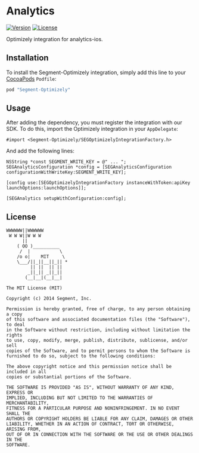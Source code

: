 # Analytics

[![Version](https://img.shields.io/cocoapods/v/Segment-Optimizely.svg?style=flat)](http://cocoapods.org/pods/Segment-Optimizely)
[![License](https://img.shields.io/cocoapods/l/Segment-Optimizely.svg?style=flat)](http://cocoapods.org/pods/Segment-Optimizely)

Optimizely integration for analytics-ios.

## Installation

To install the Segment-Optimizely integration, simply add this line to your [CocoaPods](http://cocoapods.org) `Podfile`:

```ruby
pod "Segment-Optimizely"
```

## Usage

After adding the dependency, you must register the integration with our SDK.  To do this, import the Optimizely integration in your `AppDelegate`:

```
#import <Segment-Optimizely/SEGOptimizelyIntegrationFactory.h>
```

And add the following lines:

```
NSString *const SEGMENT_WRITE_KEY = @" ... ";
SEGAnalyticsConfiguration *config = [SEGAnalyticsConfiguration configurationWithWriteKey:SEGMENT_WRITE_KEY];

[config use:[SEGOptimizelyIntegrationFactory instanceWithToken:apiKey launchOptions:launchOptions]];

[SEGAnalytics setupWithConfiguration:config];

```


## License

```
WWWWWW||WWWWWW
 W W W||W W W
      ||
    ( OO )__________
     /  |           \
    /o o|    MIT     \
    \___/||_||__||_|| *
         || ||  || ||
        _||_|| _||_||
       (__|__|(__|__|

The MIT License (MIT)

Copyright (c) 2014 Segment, Inc.

Permission is hereby granted, free of charge, to any person obtaining a copy
of this software and associated documentation files (the "Software"), to deal
in the Software without restriction, including without limitation the rights
to use, copy, modify, merge, publish, distribute, sublicense, and/or sell
copies of the Software, and to permit persons to whom the Software is
furnished to do so, subject to the following conditions:

The above copyright notice and this permission notice shall be included in all
copies or substantial portions of the Software.

THE SOFTWARE IS PROVIDED "AS IS", WITHOUT WARRANTY OF ANY KIND, EXPRESS OR
IMPLIED, INCLUDING BUT NOT LIMITED TO THE WARRANTIES OF MERCHANTABILITY,
FITNESS FOR A PARTICULAR PURPOSE AND NONINFRINGEMENT. IN NO EVENT SHALL THE
AUTHORS OR COPYRIGHT HOLDERS BE LIABLE FOR ANY CLAIM, DAMAGES OR OTHER
LIABILITY, WHETHER IN AN ACTION OF CONTRACT, TORT OR OTHERWISE, ARISING FROM,
OUT OF OR IN CONNECTION WITH THE SOFTWARE OR THE USE OR OTHER DEALINGS IN THE
SOFTWARE.
```
